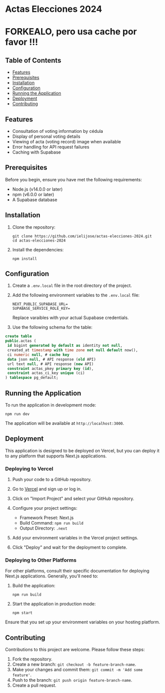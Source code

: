 # Actas Elecciones 2024

# FORKEALO, pero usa cache por favor !!!

## Table of Contents

- [Features](#features)
- [Prerequisites](#prerequisites)
- [Installation](#installation)
- [Configuration](#configuration)
- [Running the Application](#running-the-application)
- [Deployment](#deployment)
- [Contributing](#contributing)

## Features

- Consultation of voting information by cédula
- Display of personal voting details
- Viewing of acta (voting record) image when available
- Error handling for API request failures
- Caching with Supabase 

## Prerequisites

Before you begin, ensure you have met the following requirements:

- Node.js (v14.0.0 or later)
- npm (v6.0.0 or later)
- A Supabase database

## Installation

1. Clone the repository:

   ```
   git clone https://github.com/ielijose/actas-elecciones-2024.git
   cd actas-elecciones-2024
   ```

2. Install the dependencies:
   ```
   npm install
   ```

## Configuration

1. Create a `.env.local` file in the root directory of the project.

2. Add the following environment variables to the `.env.local` file:

   ```
   NEXT_PUBLIC_SUPABASE_URL=
   SUPABASE_SERVICE_ROLE_KEY=
   ```

   Replace varaibles with your actual Supabase credentials.

3. Use the following schema for the table:

```sql
create table
public.actas (
 id bigint generated by default as identity not null,
 created_at timestamp with time zone not null default now(),
 ci numeric null, # cache key
 data json null, # API response (old API)
 url text null, # API response (new API)
 constraint actas_pkey primary key (id),
 constraint actas_ci_key unique (ci)
) tablespace pg_default;
```

## Running the Application

To run the application in development mode:

```
npm run dev
```

The application will be available at `http://localhost:3000`.

## Deployment

This application is designed to be deployed on Vercel, but you can deploy it to any platform that supports Next.js applications.

### Deploying to Vercel

1. Push your code to a GitHub repository.

2. Go to [Vercel](https://vercel.com) and sign up or log in.

3. Click on "Import Project" and select your GitHub repository.

4. Configure your project settings:

   - Framework Preset: Next.js
   - Build Command: `npm run build`
   - Output Directory: `.next`

5. Add your environment variables in the Vercel project settings.

6. Click "Deploy" and wait for the deployment to complete.

### Deploying to Other Platforms

For other platforms, consult their specific documentation for deploying Next.js applications. Generally, you'll need to:

1. Build the application:

   ```
   npm run build
   ```

2. Start the application in production mode:
   ```
   npm start
   ```

Ensure that you set up your environment variables on your hosting platform.

## Contributing

Contributions to this project are welcome. Please follow these steps:

1. Fork the repository.
2. Create a new branch: `git checkout -b feature-branch-name`.
3. Make your changes and commit them: `git commit -m 'Add some feature'`.
4. Push to the branch: `git push origin feature-branch-name`.
5. Create a pull request.
